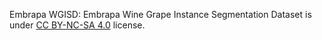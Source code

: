 Embrapa WGISD: Embrapa Wine Grape Instance Segmentation Dataset is under [CC BY-NC-SA 4.0](https://creativecommons.org/licenses/by-nc-sa/4.0/) license.